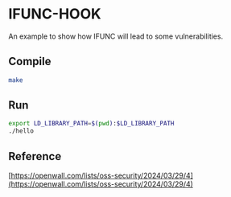 # IFUNC-HOOK

An example to show how IFUNC will lead to some vulnerabilities.

## Compile

```bash
make
```

## Run

```bash
export LD_LIBRARY_PATH=$(pwd):$LD_LIBRARY_PATH
./hello
```


## Reference

[https://openwall.com/lists/oss-security/2024/03/29/4](https://openwall.com/lists/oss-security/2024/03/29/4)